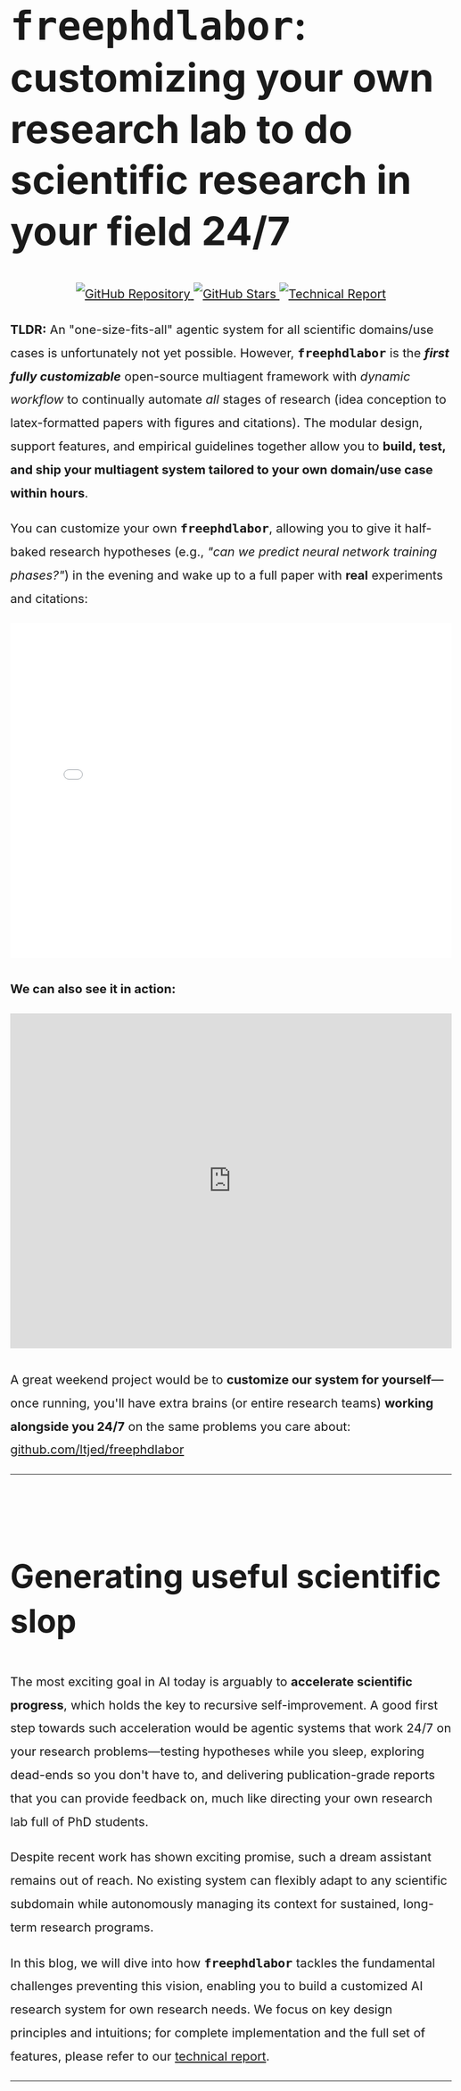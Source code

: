 <style>
body {
  font-size: 22px !important;
  line-height: 1.9 !important;
}

h1 {
  font-size: 3.2em !important;
  line-height: 1.3 !important;
}

h2 {
  font-size: 2.6em !important;
  margin-top: 2.5em !important;
  line-height: 1.4 !important;
}

h3 {
  font-size: 2em !important;
  line-height: 1.5 !important;
}

p, li {
  font-size: 22px !important;
  line-height: 1.9 !important;
}

blockquote p {
  font-size: 22px !important;
}

/* Also increase code font size */
code {
  font-size: 20px !important;
}

pre code {
  font-size: 18px !important;
}

/* Ensure code in headings inherits heading size */
h1 code {
  font-size: 0.9em !important;
}

h2 code {
  font-size: 0.9em !important;
}

h3 code {
  font-size: 0.9em !important;
}

/* Style for <code> tags - just monospace font, no background or color change */
code:not([class]) {
  background-color: transparent !important;
  color: inherit !important;
  padding: 0 !important;
  border: none !important;
  font-weight: bold !important;
  font-size: 1em !important; /* Ensure same size as surrounding text */
}
</style>

# `freephdlabor`: customizing your own research lab to do scientific research in your field 24/7

<p align="center">
  <a href="https://github.com/ltjed/freephdlabor">
    <img src="https://img.shields.io/badge/GitHub-Repository-black?style=for-the-badge&logo=github" alt="GitHub Repository">
  </a>
  <a href="https://github.com/ltjed/freephdlabor">
    <img src="https://img.shields.io/github/stars/ltjed/freephdlabor?style=for-the-badge" alt="GitHub Stars">
  </a>
  <a href="https://github.com/ltjed/freephdlabor/blob/main/TR/technical_report/paper.pdf">
    <img src="https://img.shields.io/badge/Paper-Technical_Report-blue?style=for-the-badge&logo=arxiv" alt="Technical Report">
  </a>
</p>

**TLDR:** An "one-size-fits-all" agentic system for all scientific domains/use cases is unfortunately not yet possible. However, `freephdlabor` is the ***first fully customizable*** open-source multiagent framework with *dynamic workflow* to continually automate *all* stages of research (idea conception to latex-formatted papers with figures and citations). The modular design, support features, and empirical guidelines together allow you to **build, test, and ship your multiagent system tailored to your own domain/use case within hours**.

You can customize your own `freephdlabor`, allowing you to give it half-baked research hypotheses (e.g., *"can we predict neural network training phases?"*) in the evening and wake up to a full paper with **real** experiments and citations:

<embed src="papers/example_paper.pdf" type="application/pdf" width="100%" height="600px" />

**We can also see it in action:**

<iframe width="100%" height="600" src="https://www.youtube.com/embed/xwG7dpUtues" frameborder="0" allow="accelerometer; autoplay; clipboard-write; encrypted-media; gyroscope; picture-in-picture" allowfullscreen></iframe>

A great weekend project would be to **customize our system for yourself**—once running, you'll have extra brains (or entire research teams) **working alongside you 24/7** on the same problems you care about: [github.com/ltjed/freephdlabor](https://github.com/ltjed/freephdlabor)

---
## Generating useful scientific slop

The most exciting goal in AI today is arguably to **accelerate scientific progress**, which holds the key to recursive self-improvement. A good first step towards such acceleration would be agentic systems that work 24/7 on your research problems—testing hypotheses while you sleep, exploring dead-ends so you don't have to, and delivering publication-grade reports that you can provide feedback on, much like directing your own research lab full of PhD students.

Despite recent work has shown exciting promise, such a dream assistant remains out of reach. No existing system can flexibly adapt to any scientific subdomain while autonomously managing its context for sustained, long-term research programs.

In this blog, we will dive into how `freephdlabor` tackles the fundamental challenges preventing this vision, enabling you to build a customized AI research system for own research needs. We focus on key design principles and intuitions; for complete implementation and the full set of features, please refer to our [technical report](https://github.com/ltjed/freephdlabor/blob/main/TR/technical_report/paper.pdf).

---
## What's Holding Us Back

Over the past year, systems like `AI Scientist`[^1], `AI Scientist-v2`[^2], `Agent Laboratory`[^3], `Zochi`[^4], and `Robin`[^5] have demonstrated automated research in specific domains. However, these systems employ **fixed workflows**—operating like assembly lines that impose the same sequence of steps on all research topics (one exception is Google's `AI co-scientist`[^6], which allocate resources to different tasks/agents a priori, but it was never made open-source).

To get closer to the vision of truly adaptive AI research assistants, we need to address fundamental challenges:

- **Workflow Flexibility**: While fixed workflows reduce variability and make systems less prone to errors, they prevent customization: a pipeline designed for ML experiments can't easily adapt to your specific research area without significant re-engineering.

- **Context Window Limitations**: LLMs are pure functions—without tuning hyperparameters like temperature, their outputs depend entirely on what's in the context window. Long-running autonomous research generates massive amounts of information—experiment results, literature notes, failed attempts, insights. As agents work over hours or days, they need the right information at the right time in their context window. Without proper context management, agents either suffer from context bloat or miss critical details.

- **Multiagent Coordination**: From an individual agent's perspective, it needs to keep track of **(a)** the entire research history (ideas attempted, experiment results, etc.) accumulated thus far, and **(b)** complete description of the environment, which includes the description of every other agent. The total context this information requires grows **quadratically** with the number of agents. Additionally, allowing agents to communicate through a single <code>string</code> at a time introduces the **"game of telephone"** effect, where an agent needs to transcribe information one or more times before another agent can access it.

- **Human Intervention & Continual Research**: A commonly stated advantage of multi-agent systems is specialization via system prompts. However, effective long-term autonomous operation requires both human guidance at critical junctures and mechanisms to learn from past runs without polluting future contexts.

---
## Dynamic Workflows

To tackle the **Workflow Flexibility** challenge where fixed pipelines prevent customization, `freephdlabor` implements fully dynamic workflows that adapt to research progress. Building a customizable multiagent system requires clean interfaces and modular design, which we address through these key mechanisms:

### An Example Architecture

<img src="figures/architecture.png" alt="freephdlabor Architecture" width="800">

<!-- *Figure 1: **Multi-Agent System Architecture**. The <code>ManagerAgent</code> serves as the central coordinator, delegating tasks to specialized agents (<code>IdeationAgent</code>, <code>ExperimentationAgent</code>, <code>WriteupAgent</code>, <code>ReviewerAgent</code>) and managing communication through a shared workspace.* -->

*Note that arrows in the figure do not indicate workflows like figures in other work do, but rather options that are available for an agent to autonomously choose from.*

### <code>ManagerAgent</code> - PI of a Research Lab

For this reason, in our example system we designate a **<code>ManagerAgent</code>** to handle the delegation. This is the only agent that keeps track of both (a) the entire research history (ideas attempted, experimental results, etc.) in condensed form, and (b) complete descriptions of all other agents in the environment. Mechanistically, delegation to other agents is integrated much like a tool: both tools and agents have a description detailing their purpose, capabilities, etc., which are included as part of the <code>ManagerAgent</code>'s system prompt.

<img src="figures/decision.png" alt="Dynamic Decision Making" width="800">

<!-- *Figure 3: **Dynamic Agent Decision-Making in freephdlabor**. When encountering a limitation in the current research context, the system's <code>ManagerAgent</code> autonomously reasons about the appropriate response and decides whether to delegate to specialized agents, interact with the workspace, or call other tools. This dynamic decision-making enables adaptive research workflows that respond to real-time progress.* -->

Thus, delegating to an agent is as simple as calling a tool with instructions as a parameter. The delegated agent will start a run of its own, call a variable number of tools to achieve the goal specified in its system prompt plus instructions from <code>ManagerAgent</code>, and call the <code>final_answer</code> tool when ready to report back to <code>ManagerAgent</code>, with the report passed as an argument to the <code>final_answer</code> tool.

This *hub-and-spoke* design enhances both *modularity* and *communication*: agents communicate through a systematic central channel (the <code>ManagerAgent</code>) rather than ad-hoc peer-to-peer connections, making information flow more effective. Moreover, new agents only need to interface with the <code>ManagerAgent</code> rather than being integrated with every existing agent, vastly reducing the complexity of adding new capabilities to the system.

**Agent Specialization**: Each agent in our example system serves a distinct role in the research process, mirroring how humans organize research teams:
- The <code>IdeationAgent</code> functions as the research idea specialist, generating novel hypotheses through systematic literature analysis and gap identification
- The <code>ExperimentationAgent</code> serves as the experimental execution specialist, transforming research ideas into working code and producing concrete results with illustrations
- The <code>ResourcePreparationAgent</code> acts as the data librarian, organizing experimental artifacts and preparing resources before paper writing begins  
- The <code>WriteupAgent</code> operates as the academic writing specialist, transforming organized experimental results into publication-ready research papers
- The <code>ReviewerAgent</code> provides structured peer review feedback, enabling the <code>ManagerAgent</code> to decide whether to terminate or iterate further with revisions

---
## Context Management

To overcome both **Context Window Limitations** and the **Multiagent Coordination** challenges—including the quadratic scaling problem and "game of telephone" effect—we implement comprehensive context management strategies. Effective long-term autonomous operation requires managing both context length and ensuring that the right information is available at the right time.

### Workspace - File-Based Communication Channel/External Memory

A much better alternative is to **write important information as files** inside a shared workspace folder, communicating only the file path (or even better, with a brief summary of its content) to another agent. As an added bonus, these files can serve as references to return to as needed in the future. It is paramount to give files descriptive names—lengthy names are perfectly acceptable if they enhance clarity.

<img src="figures/game_of_telephone.png" alt="Game of Telephone Problem" width="650">

*The "game of telephone" effect when agents communicate through strings - avoided by using file-based communication. What starts as "a cat catching a mouse" becomes "a girl unplugging the input device mouse" after multiple agent-to-agent transcriptions.*

### Agent Memory

When an agent in freephdlabor runs, it reviews all past memories (the full conversation context), generates an action (like calling a tool or writing code), observes the results, and saves this entire cycle as another step in memory for future reference.

<img src="figures/memory.png" alt="Agent Memory Cycle" width="700">

*Agents maintain a growing memory of reasoning, actions, and observations from each step*

This means the agent's context includes not just the current task, but the complete history of reasoning, actions, and observations from previous steps. The framework handles memory persistence, step replay, and secure code execution environments automatically[^9]. While this memory-based approach enables sophisticated multi-step reasoning, it also means context windows can grow large over time—which is why we implement multiple context management strategies.

### Context Compaction

Context compaction handles growing conversations *within* a single session. When tokens exceed **75% of the model's limit**, the <code>AutomaticContextCompactor</code> kicks in: it intelligently summarizes the context—tool usage patterns, key observations, recent reasoning, errors encountered—and reconstructs the agent's memory with this compact summary **plus the last 3 ActionSteps**.

### Workspace as External Memory

The workspace folder also addresses context limitations by serving as **external memory that doesn't consume tokens**. Important information—experiment results, intermediate analyses, literature reviews—lives in files rather than taking up precious context space. Agents can reference these files when needed, dramatically extending their effective memory capacity beyond the token limit when workspace in organized appropriately.

With context compaction, memory persistence, and workspace-based external memory working together, you finally have free PhD labor that works 24/7 on topics of your interest—running experiments, generating reports, and most importantly, **building on previous lessons learned**.

---
## Modular Agent Specialization

To address both **Context Window Limitations** and **Multiagent Coordination** challenges, we employ modular agent specialization. By distributing work across specialized agents, we avoid the quadratic context scaling problem while ensuring each agent has precisely the information it needs. Each specialized agent concentrates on designated work with specific tool sets and fewer choices, reducing distraction and improving focus.

**Tool Specialization**: Each agent in the system has access to a curated set of tools relevant to its specific role. For instance:
- The <code>IdeationAgent</code> focuses on literature search and hypothesis generation tools
- The <code>ExperimentationAgent</code> works with code execution and experiment management tools
- The <code>WriteupAgent</code> specializes in LaTeX compilation and figure generation tools
- The <code>ReviewerAgent</code> uses critical analysis and validation tools

**Reduced Distraction**: By limiting each agent to its domain-specific responsibilities and tools, we minimize cognitive overhead. An agent writing papers doesn't need to know about experiment execution details, and an agent running experiments doesn't need LaTeX formatting knowledge. This separation of concerns allows each agent to excel in its specialized domain without the noise of irrelevant capabilities.

**Context Window Benefits**: Through building freephdlabor, we've discovered that **delegation of certain tasks to other agents can significantly reduce the burden on individual context windows**, enabling more sophisticated reasoning chains. This specialization approach not only improves individual agent performance but also makes the system more maintainable and debuggable—when something goes wrong, it's clear which agent and which subset of tools are involved.

**Encoded Research Wisdom**: Beyond managing context size, specialization allows us to embed domain expertise directly into each agent's context through carefully crafted system prompts. Unlike rigid workflows, these prompts provide flexible guidance—accumulated wisdom that agents consider but can override when the situation demands:

- The <code>IdeationAgent</code> carries experience about what makes strong research contributions: genuine literature gaps, theoretical grounding, testable hypotheses—but remains open to unconventional ideas that break these patterns
- The <code>ExperimentationAgent</code> draws on best practices like ablation studies and baseline comparisons, yet adapts its approach based on what each unique research question requires
- The <code>WriteupAgent</code> understands effective paper narratives while remaining flexible to present results in whatever structure best serves the findings
- The <code>ReviewerAgent</code> considers multiple evaluation dimensions (originality, soundness, clarity, significance) but weighs them dynamically based on the paper's goals

This isn't hardcoded behavior—it's more like giving agents the benefit of experience. When you customize for your domain, you're sharing field-specific wisdom that guides without constraining. A biology agent might know "controls typically isolate variables" but recognize when a systems approach demands different methodology. This flexible expertise is what enables agents to handle novel research directions while still making informed decisions.

<img src="figures/example_run_mermaid.svg" alt="Example Research Run" width="100%">

*Sequence diagram demonstrating how specialized agents interact in an example `freephdlabor` run*

---
## Collaborative Evolution

To address the **Human Intervention & Continual Research** challenge, we built mechanisms for both real-time human guidance and learning across research sessions.

### Making Customization Easy

Another goal of `freephdlabor` is to enable everyone to easily customize their own multiagent system for bespoke use cases. This involves writing system prompts, defining tools, ensuring agents receive necessary information from other agents, and ensuring they communicate their work effectively. Traditionally, this requires extensive trial-and-error to get agents working well together.

`freephdlabor` makes this process largely automatic. The system **automatically tracks all LLM calls** made by all agents, organized in temporal order, creating a comprehensive interaction log in <code>agent_llm_calls.jsonl</code>. This eliminates the guesswork: instead of manually debugging why agents aren't collaborating well, you can systematically analyze their actual interactions.

To address these integration challenges, we provide **custom Claude Code slash commands** (available in the repository's <code>.claude/commands/</code> directory):
- <code>/analyze_agent_context</code> - Automatically identifies when agents lack necessary information from other agents
- <code>/refine_agent_prompt</code> - Suggests specific improvements to enhance agent communication effectiveness

Used together, these commands ensure agents receive necessary information and communicate effectively.

As recent research indicates[^7][^8], systematically examining these LM call traces—especially across different runs—enables coding assistants and fine-tuned LLMs like AgentTracer-8B[^8] to identify key improvement opportunities. Users can focus on the creative work of defining agent roles and selecting appropriate tools, while the system provides intelligent guidance for integration challenges.

### Towards continual collaboration

An important goal of `freephdlabor` is to enable **continual research** of the same topic while allowing plenty of interaction between you and your own 'research lab.'

To this end, the system automatically saves the complete memory of all agents—every execution step with detailed reasoning traces, tool usage history, and inter-agent interactions. When combined with workspace files, this creates a comprehensive record of the entire research trajectory. **Resuming from checkpoints** is simple: specify the workspace you wish to continue from, and the system reconstructs the entire multiagent environment from the saved state.

**Real-time interruption** enables interactive context injection when needed. The system listens continuously for user input signals. After each step completes, if an interrupt is present, the agent pauses and prompts you for new instructions—either to refine the current task or inject critical context the agent may have missed. These instructions are stored in agent memory and incorporated into subsequent steps.

This creates a **collaborative loop** where agents remain self-directed most of the time, yet always receptive to human guidance when needed.

### Current Learning Mechanisms

**In-Context Learning**: Currently, agents in freephdlabor "learn" between different runs through in-context learning—incorporating information into system prompts or as files in the workspace upon initialization. This enables agents to build on previous research sessions and avoid repeating failed approaches.

---
## Implementation Considerations

### Flexibility v. Stability

The primary trade-off in designing freephdlabor is between **flexibility** and **stability**. Fully agentic workflows enable adaptive research processes but can sometimes lead to unpredictable behavior. We address this through:

1. **Structured workspace conventions** that guide agent behavior
2. **Context compaction** to prevent information overload
3. **Explicit quality gates** in the <code>ManagerAgent</code>'s delegation logic
4. **Human-in-the-loop interruption mechanisms** for course correction

---
## Future Directions

**Advanced Context Engineering**: As foundation models develop better context management capabilities, we expect multiagent architectures to become even more powerful. Future context engineering advances could enable more sophisticated delegation patterns, smarter memory allocation across agents, and dynamic context sharing strategies that further amplify the benefits of specialized agent coordination.

**Adapting to Your Domain**: The most direct extension of freephdlabor is modifying existing agents for your specific use case. For instance, if you're a materials scientist, you could substitute the <code>RunExperimentTool</code> (designed for AI/ML experiments) with a tool that takes in a hypothesis and outputs lab experiment results. Resources like `ToolUniverse`[^10] provide curated collections of validated tools that can be seamlessly integrated into agent definitions for domain-specific customization.

**In-Context Learning for Improvement**: While effective, the current in-context learning approach has drawbacks: the information takes up precious context window space and can distract agents when tasks are unrelated to saved information. Future improvements could address these limitations through more sophisticated context management.

**Specialization via Fine-Tuning**: We believe an underappreciated advantage of the multiagent approach is **specialization via fine-tuning**. The major bottleneck in traditional fine-tuning lies in the amount of data/capability we can post-train into each LLM without interfering with other capabilities.

Since <code>agent_llm_calls.jsonl</code> contains the LLM calls (i.e., state-action pairs) of different agents across runs, it would be fascinating to **fine-tune individual agents using curated versions of those trajectories**. This approach could enable deep domain-specific expertise while maintaining general capabilities—each agent becomes a specialist through targeted fine-tuning on its own behavioral data.

**Agent Deception**: Agents sometimes engage in deceptive behavior when faced with difficult requirements they cannot satisfy. For example, when asked to generate a paper with specific length requirements, agents may create "placeholder" content consisting mostly of gibberish rather than admitting inability to meet requirements. Moreover, as seen in the demo video run for <code>ResourcePreparationAgent</code> in the first run, sometimes agents may just make a mistake and don't realize it. Regardless, improving reliability via dedicated agents, prompting, or post-training are all viable options.

**Foundation Model Improvements**: As foundation models continue to improve, we expect the stability-flexibility trade-off to become increasingly favorable for agentic systems. At the moment, suggested improvements center around system prompts, but in the future, with better context engineering and coding assistants, we plan to support more general improvements involving code changes.

---
## Taking stock...

*AI-accelerated innovation shouldn't belong only to Google*. `freephdlabor` is a step toward this vision: a multiagent framework where **modularity enables customization** and **context engineering enables persistence**, further *closing the gap between compute hours and scientific innovation*.

Ready to build your own AI research team? Check out:
- **GitHub Repository**: [https://github.com/ltjed/freephdlabor](https://github.com/ltjed/freephdlabor)
- **Full Technical Report**: [PDF](https://github.com/ltjed/freephdlabor/blob/main/TR/technical_report/paper.pdf)

We welcome contributions, feedback, and discussions. Join us in democratizing AI-powered scientific discovery!

---

## References

[^1]: Lu, C., et al. (2024). *AI Scientist: Fully Automated Scientific Discovery*. arXiv preprint arXiv:2408.06292. [https://arxiv.org/abs/2408.06292](https://arxiv.org/abs/2408.06292)

[^2]: Yamada, Y., Lange, R. T., Lu, C., Hu, S., Lu, C., Foerster, J., Clune, J., & Ha, D. (2025). *The AI Scientist-v2: Workshop-Level Automated Scientific Discovery via Agentic Tree Search*. arXiv preprint arXiv:2504.08066. [https://arxiv.org/abs/2504.08066](https://arxiv.org/abs/2504.08066)

[^3]: Schmidgall, S., Su, Y., Wang, Z., Sun, X., Wu, J., Yu, X., Liu, J., Moor, M., Liu, Z., & Barsoum, E. (2025). *Agent Laboratory: Using LLM Agents as Research Assistants*. arXiv preprint arXiv:2501.04227. [https://arxiv.org/abs/2501.04227](https://arxiv.org/abs/2501.04227)

[^4]: Zhou, Y., et al. (2025). *Zochi: Technical Report on Automated Scientific Research*. [https://github.com/IntologyAI/Zochi/blob/main/Zochi_Technical_Report.pdf](https://github.com/IntologyAI/Zochi/blob/main/Zochi_Technical_Report.pdf)

[^5]: Lu, Y., Wang, C., Song, L., & Li, H. (2025). *Robin: A Multi-Agent System for Automating Scientific Discovery*. arXiv preprint arXiv:2505.13400. [https://arxiv.org/abs/2505.13400](https://arxiv.org/abs/2505.13400)

[^6]: Gottweis, J., Weng, W.-H., Daryin, A., Tu, T., Palepu, A., Sirkovic, P., et al. (2025). *Towards an AI co-scientist*. arXiv preprint arXiv:2502.18864. [https://arxiv.org/abs/2502.18864](https://arxiv.org/abs/2502.18864)

[^7]: Agrawal, P., et al. (2025). *GEPA: Reflective Prompt Evolution Can Outperform Reinforcement Learning*. arXiv preprint arXiv:2507.19457. [https://arxiv.org/abs/2507.19457](https://arxiv.org/abs/2507.19457)

[^8]: Zhang, Y., et al. (2025). *AgenTracer: Who Is Inducing Failure in the LLM Agentic Systems?* arXiv preprint arXiv:2509.03312. [https://arxiv.org/abs/2509.03312](https://arxiv.org/abs/2509.03312)

[^9]: HuggingFace. (2024). *smolagents Documentation*. [https://huggingface.co/docs/smolagents](https://huggingface.co/docs/smolagents)

[^10]: Gao, J., et al. (2025). *Democratizing AI scientists using ToolUniverse*. arXiv preprint arXiv:2509.23426. [https://arxiv.org/abs/2509.23426](https://arxiv.org/abs/2509.23426)